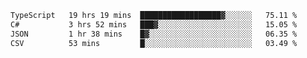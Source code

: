 <!--START_SECTION:waka-->

```txt
TypeScript   19 hrs 19 mins  ██████████████████▓░░░░░░   75.11 %
C#           3 hrs 52 mins   ███▓░░░░░░░░░░░░░░░░░░░░░   15.05 %
JSON         1 hr 38 mins    █▓░░░░░░░░░░░░░░░░░░░░░░░   06.35 %
CSV          53 mins         █░░░░░░░░░░░░░░░░░░░░░░░░   03.49 %
```

<!--END_SECTION:waka-->